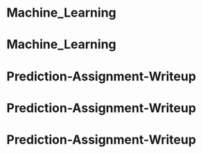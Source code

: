 # Machine_Learning
# Machine_Learning
# Prediction-Assignment-Writeup
# Prediction-Assignment-Writeup
# Prediction-Assignment-Writeup
